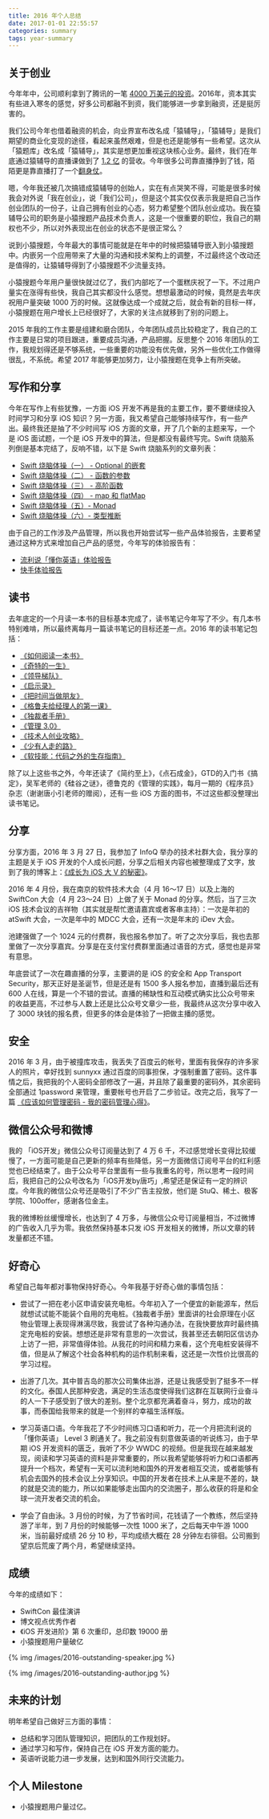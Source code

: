 ```yaml
---
title: 2016 年个人总结
date: 2017-01-01 22:55:57
categories: summary
tags: year-summary
---
```


## 关于创业

今年年中，公司顺利拿到了腾讯的一笔 [4000 万美元的投资](http://www.jiemodui.com/N/48718.html)。2016年，资本其实有些进入寒冬的感觉，好多公司都融不到资，我们能够进一步拿到融资，还是挺厉害的。

我们公司今年也借着融资的机会，向业界宣布改名成「猿辅导」，「猿辅导」是我们期望的商业化变现的途径，看起来虽然艰难，但是也还是能够有一些希望。这次从「猿题库」改名成「猿辅导」，其实是想更加重视这块核心业务。最终，我们在年底通过猿辅导的直播课做到了 [1.2 亿](https://www.jiemodui.com/N/63659.html) 的营收。今年很多公司靠直播挣到了钱，陌陌更是靠直播打了一个[翻身仗](http://www.ifanr.com/716023)。

嗯，今年我还被几次搞错成猿辅导的创始人，实在有点哭笑不得，可能是很多时候我会对外说「我在创业」，说「我们公司」，但是这个其实仅仅表示我是把自己当作创业团队的一份子，让自己拥有创业的心态，努力希望整个团队创业成功。我在猿辅导公司的职务是小猿搜题产品技术负责人，这是一个很重要的职位，我自己的期权也不少，所以对外表现出在创业的状态不是很正常么？

说到小猿搜题，今年最大的事情可能就是在年中的时候把猿辅导嵌入到小猿搜题中。内嵌另一个应用带来了大量的沟通和技术架构上的调整，不过最终这个改动还是值得的，让猿辅导得到了小猿搜题不少流量支持。

小猿搜题今年用户量很快就过亿了，我们内部吃了一个蛋糕庆祝了一下。不过用户量实在涨得有些快，我自己其实都没什么感觉。想想最激动的时候，竟然是去年庆祝用户量突破 1000 万的时候。这就像达成一个成就之后，就会有新的目标一样，小猿搜题在用户增长上已经很好了，大家的关注点就移到了别的问题上。

2015 年我的工作主要是组建和磨合团队，今年团队成员比较稳定了，我自己的工作主要是日常的项目跟进，重要成员沟通，产品把握。反思整个 2016 年团队的工作，我规划得还是不够系统，一些重要的功能没有优先做，另外一些优化工作做得很乱，不系统。希望 2017 年能够更加努力，让小猿搜题在竞争上有所突破。

## 写作和分享

今年在写作上有些犹豫，一方面 iOS 开发不再是我的主要工作，要不要继续投入时间学习和分享 iOS 知识？另一方面，我又希望自己能够持续写作，有一些产出。最终我还是抽了不少时间写 iOS 方面的文章，开了几个新的主题来写，一个是 iOS 面试题，一个是 iOS 开发中的算法，但是都没有最终写完。Swift 烧脑系列倒是基本完结了，反响不错，以下是 Swift 烧脑系列的文章列表：

-	[Swift 烧脑体操（一） - Optional 的嵌套](/2016/02/27/swift-gym-1-nested-optional/)
-	[Swift 烧脑体操（二） - 函数的参数](/2016/02/27/swift-gym-2-function-argument/)
-	[Swift 烧脑体操（三） - 高阶函数](/2016/02/27/swift-gym-3-higher-order-function/)
-	[Swift 烧脑体操（四） - map 和 flatMap](/2016/03/05/swift-gym-4-map-and-flatmap/)
-	[Swift 烧脑体操（五）- Monad](/2016/04/05/swift-gym-5-monad/)
-	[Swift 烧脑体操（六）- 类型推断](/2016/05/22/swift-gym-6-type-infer/)

由于自己的工作涉及产品管理，所以我也开始尝试写一些产品体验报告，主要希望通过这种方式来增加自己产品的感觉，今年写的体验报告有：

-	[流利说「懂你英语」体验报告](/2016/12/03/liulishuo-dongni-english-summary/)
-	[快手体验报告](/2016/12/18/kuaishou-summary/)

## 读书

去年底定的一个月读一本书的目标基本完成了，读书笔记今年写了不少。有几本书特别难啃，所以最终离每月一篇读书笔记的目标还差一点。2016 年的读书笔记包括：

-	[《如何阅读一本书》](/2016/01/17/how-to-read-a-book-summary/)
-	[《奇特的一生》](/2016/02/16/make-friend-with-time/)
-	[《领导梯队》](/2016/02/16/the-leadership-pipeline-summary/)
-	[《启示录》](/2016/02/16/inspired-summary/)
-	[《把时间当做朋友》](/2016/04/19/control-yourself/)
-	[《格鲁夫给经理人的第一课》](/2016/06/06/high-output-management-summary/)
-	[《独裁者手册》](/2016/07/07/the-dictators-handbook-summary/)
-	[《管理 3.0》](/2016/07/24/management-30-summary/)
-	[《技术人创业攻略》](/2016/09/01/dev-level-up-stories/)
-	[《少有人走的路》](/2016/09/16/what-is-love/)
-	[《软技能：代码之外的生存指南》](/2016/08/22/soft-skills/)

除了以上这些书之外，今年还读了《简约至上》，《点石成金》，GTD的入门书《搞定》，吴军老师的《硅谷之谜》，德鲁克的《管理的实践》，每月一期的《程序员》杂志（谢谢唐小引老师的赠阅），还有一些 iOS 方面的图书，不过这些都没整理出读书笔记。

## 分享

分享方面，2016 年 3 月 27 日，我参加了 InfoQ 举办的技术社群大会，我分享的主题是关于 iOS 开发的个人成长问题，分享之后相关内容也被整理成了文字，放到了我的博客上：[《成长为 iOS 大 V 的秘密》](/2016/07/20/from-newbie-to-master/)。

2016 年 4 月份，我在南京的软件技术大会（4 月 16～17 日）以及上海的 SwiftCon 大会（4 月 23～24 日）上做了关于 Monad 的分享。然后，当了三次 iOS 技术会议的吉祥物（其实就是帮忙邀请嘉宾或者客串主持）：一次是年初的 atSwift 大会，一次是年中的 MDCC 大会，还有一次是年末的 iDev 大会。

池建强做了一个 1024 元的付费群，我也报名参加了。听了之次分享后，我也去那里做了一次分享嘉宾。分享是在支付宝付费群里面通过语音的方式，感觉也是非常有意思。

年底尝试了一次在趣直播的分享，主要讲的是 iOS 的安全和 App Transport Security，那天正好是圣诞节，但是还是有 1500 多人报名参加，直播到最后还有 600 人在线，算是一个不错的尝试。直播的稀缺性和互动模式确实比公众号带来的收益更高，不过参与人数上还是比公众号文章少一些，我最终从这次分享中收入了 3000 块钱的报名费，但更多的体会是体验了一把做主播的感觉。

## 安全

2016 年 3 月，由于被撞库攻击，我丢失了百度云的帐号，里面有我保存的许多家人的照片，幸好找到 sunnyxx 通过百度的同事担保，才强制重置了密码。这件事情之后，我把我的个人密码全部修改了一遍，并且除了最重要的密码外，其余密码全部通过 1password 来管理，重要帐号也开启了二步验证。改完之后，我写了一篇 [《应该如何管理密码 - 我的密码管理心得》](/2016/04/07/my-password-management-way/)。

## 微信公众号和微博

我的 「iOS开发」微信公众号订阅量达到了 4 万 6 千，不过感觉增长变得比较缓慢了，一方面可能是自己更新的频率有些降低，另一方面微信订阅号平台的红利感觉也已经结束了。由于公众号平台里面有一些与我重名的号，所以思考一段时间后，我把自己的公众号改名为「iOS开发by唐巧」,希望还是保证有一定的辨识度。今年我的微信公众号还是吸引了不少广告主投放，他们是 StuQ、稀土、极客学院、100offer，感谢各位金主。

我的微博粉丝缓慢增长，也达到了 4 万多，与微信公众号订阅量相当，不过微博的广告收入几乎为零。我依然保持基本只发 iOS 开发相关的微博，所以文章的转发量都还不错。

## 好奇心

希望自己每年都对事物保持好奇心。今年我基于好奇心做的事情包括：

-	尝试了一把在老小区申请安装充电桩。今年初入了一个便宜的新能源车，然后就想试试能不能装个自用的充电桩。《独裁者手册》里面讲的社会原理在小区物业管理上表现得淋漓尽致，我尝试了各种沟通办法，在我快要放弃时最终搞定充电桩的安装。想想还是非常有意思的一次尝试，我甚至还去朝阳区信访办上访了一把，非常值得体验。从我花的时间和精力来看，这个充电桩安装得不值，但是从了解这个社会各种机构的运作机制来看，这还是一次性价比很高的学习过程。

-	出游了几次。其中普吉岛的那次公司集体出游，还是让我感受到了挺多不一样的文化。泰国人民那种安逸，满足的生活态度使得我们这群在互联网行业奋斗的人一下子感受到了很大的差别。整个北京都充满着奋斗，努力，成功的故事，而泰国给我带来的就是一个别样的幸福生活样版。

-	学习英语口语。今年我花了不少时间练习口语和听力，花一个月把流利说的「懂你英语」 Level 3 刷通关了。我之前没有刻意做英语的听说练习，由于早期 iOS 开发资料的匮乏，我听了不少 WWDC 的视频。但是我现在越来越发现，阅读和学习英语的资料是非常重要的，所以我希望能够将听力和口语都再提升一个档次，希望有一天可以流利地和国外的开发者相互交流，或者能够有机会去国外的技术会议上分享知识。中国的开发者在技术上从来是不差的，缺的就是交流的能力，所以如果能够走出国内的交流圈子，那么收获的将是和全球一流开发者交流的机会。

-	学会了自由泳。3 月份的时候，为了节省时间，花钱请了一个教练，然后坚持游了半年，到 7 月份的时候能够一次性 1000 米了，之后每天中午游 1000 米，当前最好成绩 26 分 10 秒，平均成绩大概在 28 分钟左右徘徊。公司搬到望京后荒废了两个月，希望继续坚持。

## 成绩

今年的成绩如下：

- SwiftCon 最佳演讲
- 博文视点优秀作者
- 《iOS 开发进阶》第 6 次重印，总印数 19000 册
- 小猿搜题用户量破亿

{% img /images/2016-outstanding-speaker.jpg %}

{% img /images/2016-outstanding-author.jpg %}

## 未来的计划

明年希望自己做好三方面的事情：

-	总结和学习团队管理知识，把团队的工作规划好。
-	通过学习和写作，保持自己在 iOS 开发方面的能力。
-	英语听说能力进一步发展，达到和国外同行交流能力。

## 个人 Milestone

-	小猿搜题用户量过亿。
